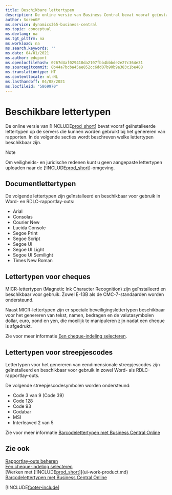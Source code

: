 ```yaml
---
title: Beschikbare lettertypen
description: De online versie van Business Central bevat vooraf geïnstalleerde lettertypen op de servers die kunnen worden gebruikt bij het genereren van rapporten.
author: SorenGP
ms.service: dynamics365-business-central
ms.topic: conceptual
ms.devlang: na
ms.tgt_pltfrm: na
ms.workload: na
ms.search.keywords: ''
ms.date: 04/01/2021
ms.author: edupont
ms.openlocfilehash: 0267d4af029410da2107fbb4bbbde2e27c364e31
ms.sourcegitcommit: 8b44a7bcba45ae852cc6dd07b90b9a383c1be488
ms.translationtype: HT
ms.contentlocale: nl-NL
ms.lasthandoff: 04/08/2021
ms.locfileid: "5869970"
---
```

# <a name="available-fonts"></a>Beschikbare lettertypen

De online versie van [!INCLUDE[prod_short](includes/prod_short.md)] bevat vooraf geïnstalleerde lettertypen op de servers die kunnen worden gebruikt bij het genereren van rapporten. In de volgende secties wordt beschreven welke lettertypen beschikbaar zijn.

> [!NOTE]
> Om veiligheids- en juridische redenen kunt u geen aangepaste lettertypen uploaden naar de [!INCLUDE[prod_short](includes/prod_short.md)]-omgeving.

## <a name="document-fonts"></a>Documentlettertypen

De volgende lettertypen zijn geïnstalleerd en beschikbaar voor gebruik in Word- en RDLC-rapportlay-outs:

* Arial
* Consolas
* Courier New
* Lucida Console
* Segoe Print
* Segoe Script
* Segoe UI
* Segoe UI Light
* Segoe UI Semilight
* Times New Roman

## <a name="fonts-for-checks"></a>Lettertypen voor cheques

MICR-lettertypen (Magnetic Ink Character Recognition) zijn geïnstalleerd en beschikbaar voor gebruik. Zowel E-13B als de CMC-7-standaarden worden ondersteund.  

Naast MICR-lettertypen zijn er speciale beveiligingslettertypen beschikbaar voor het genereren van tekst, namen, bedragen en de valutasymbolen dollar, euro, pond en yen, die moeilijk te manipuleren zijn nadat een cheque is afgedrukt.  

Zie voor meer informatie [Een cheque-indeling selecteren](finance-how-define-check-layouts.md).  

## <a name="fonts-for-barcodes"></a>Lettertypen voor streepjescodes
Lettertypen voor het genereren van eendimensionale streepjescodes zijn geïnstalleerd en beschikbaar voor gebruik in zowel Word- als RDLC-rapportlay-outs.

De volgende streepjescodesymbolen worden ondersteund:
* Code 3 van 9 (Code 39)
* Code 128
* Code 93
* Codabar
* MSI
* Interleaved 2 van 5

Zie voor meer informatie [Barcodelettertypen met Business Central Online](/dynamics365/business-central/dev-itpro/developer/devenv-report-barcode-fonts.md)

## <a name="see-also"></a>Zie ook

[Rapportlay-outs beheren](ui-manage-report-layouts.md)  
[Een cheque-indeling selecteren](finance-how-define-check-layouts.md)  
[Werken met [!INCLUDE[prod_short](includes/prod_short.md)]](ui-work-product.md)
[Barcodelettertypen met Business Central Online](/dynamics365/business-central/dev-itpro/developer/devenv-report-barcode-fonts.md)

[!INCLUDE[footer-include](includes/footer-banner.md)]
